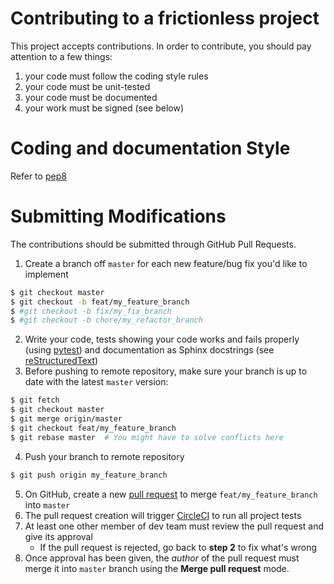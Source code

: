 # Contributing to a frictionless project

This project accepts contributions. In order to contribute, you should
pay attention to a few things:

1. your code must follow the coding style rules
2. your code must be unit-tested
3. your code must be documented
4. your work must be signed (see below)

# Coding and documentation Style

Refer to [pep8](https://www.python.org/dev/peps/pep-0008/)

# Submitting Modifications

The contributions should be submitted through GitHub Pull Requests.

1. Create a branch off `master` for each new feature/bug fix you'd like to implement
```bash
$ git checkout master
$ git checkout -b feat/my_feature_branch
$ #git checkout -b fix/my_fix_branch
$ #git checkout -b chore/my_refactor_branch
```
2. Write your code, tests showing your code works and fails properly (using [pytest](https://docs.pytest.org/en/latest/)) and documentation as Sphinx docstrings (see [reStructuredText](http://docutils.sourceforge.net/rst.html))
3. Before pushing to remote repository, make sure your branch is up to date with the latest `master` version:
```bash
$ git fetch
$ git checkout master
$ git merge origin/master
$ git checkout feat/my_feature_branch
$ git rebase master  # You might have to solve conflicts here
```
4. Push your branch to remote repository
```bash
$ git push origin my_feature_branch
```
5. On GitHub, create a new [pull request](https://github.com/adeo/network_security_api/pulls) to merge `feat/my_feature_branch` into `master`
6. The pull request creation will trigger [CircleCI](https://circleci.com/gh/adeo/network_security_api) to run all project tests
7. At least one other member of dev team must review the pull request and give its approval
    - If the pull request is rejected, go back to **step 2** to fix what's wrong
8. Once approval has been given, the *author* of the pull request must merge it into `master` branch using the **Merge pull request** mode.
